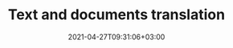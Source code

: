---
############################# Static ############################
layout: "product"
date: 2021-04-27T09:31:06+03:00
draft: false

############################# Head ############################
head_title: "Text and documents translation"
head_description: "Automatically translate text, PDFs, Microsoft Office and OpenOffice documents, Markdown files, and .NET resources into 37 languages on all popular platforms."

############################# Header ############################
title: "Text and documents translation"
description: "Automatically translate text, PDFs, Microsoft Office and OpenOffice documents, Markdown files, and .NET resources into 37 languages on all popular platforms."

############################# APIs ###############################
apis:
  enable: true

  api:
    # api loop
    - title: "GroupDocs.Translation Cloud API and SDKs"
      link: "/translation/family/"
      label: "View all SDKs"
      api_product:
        # api_product loop
        - link: "/translation/curl/"
          img_alt: "GroupDocs.Translation Cloud for cURL"
          image: "/sdk/272x272/groupdocs_translation-for-curl.webp"
          product: "GroupDocs.Translation"
          platform: "cURL"
          content: "Interact with translation REST API using cURL commands. Translate texts and documents to and from English, French, Chinese, Spanish, German, Italian, Russian, Arabic, Polish and other languages."

        # api_product loop
        - link: "/translation/net/"
          img_alt: "GroupDocs.Translation Cloud SDK for .NET"
          image: "/sdk/272x272/groupdocs_translation-for-net.webp"
          product: "GroupDocs.Translation"
          platform: ".NET"
          content: "Automatically translate texts and documents between 78 language pairs in your .NET desktop and web applications. Supports all popular document formats with minimal load on end user systems or servers."

        # api_product loop
        - link: "/translation/java/"
          img_alt: "GroupDocs.Translation Cloud SDK for Java"
          image: "/sdk/272x272/groupdocs_translation-for-java.webp"
          product: "GroupDocs.Translation"
          platform: "Java"
          content: "Embed translation functionality into your cross-platform Java applications. Process all popular document formats carefully preserving the structure and layout of the original content."

    # api loop
    - title: "GroupDocs.Translation online applications"
      link: "https://products.groupdocs.app/translation/family"
      label: "Try other web apps"
      api_product:
        # api_product loop
        - link: "https://products.groupdocs.app/translation/total"
          img_alt: "Online translation of any document"
          image: "/logo/app/groupdocs_translation-app.png"
          product: "GroupDocs.Translation"
          platform: "All formats"
          content: "Quickly translate PDF, Microsoft Office, OpenOffice, Markdown, text, and other documents online and save the translation in any format."

        # api_product loop
        - link: "https://products.groupdocs.app/translation/word"
          img_alt: "GroupDocs.Translation Word"
          image: "/logo/app/groupdocs_words-app.png"
          product: "GroupDocs.Translation"
          platform: "Word"
          content: "Translate Word documents into 37 languages accurately preserving their structure ans styles. No software installation required."

        # api_product loop
        - link: "https://products.groupdocs.app/translation/pdf"
          img_alt: "GroupDocs.Translation PDF"
          image: "/logo/app/groupdocs_pdf-app.png"
          product: "GroupDocs.Translation"
          platform: "PDF"
          content: "Translate PDF documents into 37 European, Middle East and Asian languages carefully preserving the structure, layout and styles."

############################# Testimonials ###############################
testimonials:
  link: "https://downloads.groupdocs.com/corporate/success-stories"
  enable: false
  bg_color: "bg-gray"

  testimonial:
    # testimonial item loop
    - name: "Margot Baill"
      designation: "Product Development Director at Hireology"
      content: "Integrating GroupDocs.Translation for Cloud API was simple with their fantastic Ruby SDK. There aren't that many companies out there who are willing to work with us on what we want. It's a great partnership."

    # testimonial item loop
    - name: "Mats Oustad"
      designation: "Senior Consultant/Partner at Novanet AS"
      content: "After implementing and using GroupDocs.Translation for .NET in the project it looks to be working very well. I have tested with a lot of documents and so far so good. Everything I've thrown at it renders nicely and looks just as good as it would in a PDF translation or MS Word."
              
    # testimonial item loop
    - name: "Martin Lasarga"
      designation: "Product Manager at Axentria ECM by G.S.I."
      content: "Excellent service and excellent products. They were extremely helpful and responsive during the GroupDocs.Translation for .NET implementation process, can't recommend them highly enough."

############################# Back to top ###############################
back_to_top:
  enable: true
---